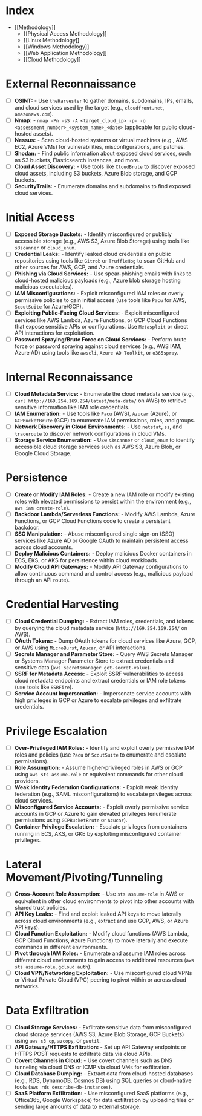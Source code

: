 # Index
- [[Methodology]]
	- [[Physical Access Methodology]]
	- [[Linux Methodology]]
	- [[Windows Methodology]]
	- [[Web Application Methodology]]
	- [[Cloud Methodology]]

# External Reconnaissance
- [ ] **OSINT:** - Use `theHarvester` to gather domains, subdomains, IPs, emails, and cloud services used by the target (e.g., `cloudfront.net`, `amazonaws.com`).
- [ ] **Nmap:** - `nmap -Pn -sS -A <target_cloud_ip> -p- -o <assessment_number>_<system_name>_<date>` (applicable for public cloud-hosted assets).
- [ ] **Nessus:** - Scan cloud-hosted systems or virtual machines (e.g., AWS EC2, Azure VMs) for vulnerabilities, misconfigurations, and patches.
- [ ] **Shodan:** - Find public information about exposed cloud services, such as S3 buckets, Elasticsearch instances, and more.
- [ ] **Cloud Asset Discovery:** - Use tools like `CloudBrute` to discover exposed cloud assets, including S3 buckets, Azure Blob storage, and GCP buckets.
- [ ] **SecurityTrails:** - Enumerate domains and subdomains to find exposed cloud services.

# Initial Access
- [ ] **Exposed Storage Buckets:** - Identify misconfigured or publicly accessible storage (e.g., AWS S3, Azure Blob Storage) using tools like `s3scanner` or `cloud_enum`.
- [ ] **Credential Leaks:** - Identify leaked cloud credentials on public repositories using tools like `Gitrob` or `TruffleHog` to scan GitHub and other sources for AWS, GCP, and Azure credentials.
- [ ] **Phishing via Cloud Services:** - Use spear-phishing emails with links to cloud-hosted malicious payloads (e.g., Azure blob storage hosting malicious executables).
- [ ] **IAM Misconfigurations:** - Exploit misconfigured IAM roles or overly permissive policies to gain initial access (use tools like `Pacu` for AWS, `ScoutSuite` for Azure/GCP).
- [ ] **Exploiting Public-Facing Cloud Services:** - Exploit misconfigured services like AWS Lambda, Azure Functions, or GCP Cloud Functions that expose sensitive APIs or configurations. Use `Metasploit` or direct API interactions for exploitation.
- [ ] **Password Spraying/Brute Force on Cloud Services:** - Perform brute force or password spraying against cloud services (e.g., AWS IAM, Azure AD) using tools like `awscli`, `Azure AD Toolkit`, or `o365spray`.

# Internal Reconnaissance
- [ ] **Cloud Metadata Service:** - Enumerate the cloud metadata service (e.g., `curl http://169.254.169.254/latest/meta-data/` on AWS) to retrieve sensitive information like IAM role credentials.
- [ ] **IAM Enumeration:** - Use tools like `Pacu` (AWS), `Azucar` (Azure), or `GCPBucketBrute` (GCP) to enumerate IAM permissions, roles, and groups.
- [ ] **Network Discovery in Cloud Environments:** - Use `netstat`, `ss`, and `traceroute` to discover network configurations in cloud VMs.
- [ ] **Storage Service Enumeration:** - Use `s3scanner` or `cloud_enum` to identify accessible cloud storage services such as AWS S3, Azure Blob, or Google Cloud Storage.

# Persistence
- [ ] **Create or Modify IAM Roles:** - Create a new IAM role or modify existing roles with elevated permissions to persist within the environment (e.g., `aws iam create-role`).
- [ ] **Backdoor Lambda/Serverless Functions:** - Modify AWS Lambda, Azure Functions, or GCP Cloud Functions code to create a persistent backdoor.
- [ ] **SSO Manipulation:** - Abuse misconfigured single sign-on (SSO) services like Azure AD or Google OAuth to maintain persistent access across cloud accounts.
- [ ] **Deploy Malicious Containers:** - Deploy malicious Docker containers in ECS, EKS, or AKS for persistence within cloud workloads.
- [ ] **Modify Cloud API Gateways:** - Modify API Gateway configurations to allow continuous command and control access (e.g., malicious payload through an API route).

# Credential Harvesting
- [ ] **Cloud Credential Dumping:** - Extract IAM roles, credentials, and tokens by querying the cloud metadata service (`http://169.254.169.254/` on AWS).
- [ ] **OAuth Tokens:** - Dump OAuth tokens for cloud services like Azure, GCP, or AWS using `MicroBurst`, `Azucar`, or API interactions.
- [ ] **Secrets Manager and Parameter Store:** - Query AWS Secrets Manager or Systems Manager Parameter Store to extract credentials and sensitive data (`aws secretsmanager get-secret-value`).
- [ ] **SSRF for Metadata Access:** - Exploit SSRF vulnerabilities to access cloud metadata endpoints and extract credentials or IAM role tokens (use tools like `SSRFire`).
- [ ] **Service Account Impersonation:** - Impersonate service accounts with high privileges in GCP or Azure to escalate privileges and exfiltrate credentials.

# Privilege Escalation
- [ ] **Over-Privileged IAM Roles:** - Identify and exploit overly permissive IAM roles and policies (use `Pacu` or `ScoutSuite` to enumerate and escalate permissions).
- [ ] **Role Assumption:** - Assume higher-privileged roles in AWS or GCP using `aws sts assume-role` or equivalent commands for other cloud providers.
- [ ] **Weak Identity Federation Configurations:** - Exploit weak identity federation (e.g., SAML misconfigurations) to escalate privileges across cloud services.
- [ ] **Misconfigured Service Accounts:** - Exploit overly permissive service accounts in GCP or Azure to gain elevated privileges (enumerate permissions using `GCPBucketBrute` or `Azucar`).
- [ ] **Container Privilege Escalation:** - Escalate privileges from containers running in ECS, AKS, or GKE by exploiting misconfigured container privileges.

# Lateral Movement/Pivoting/Tunneling
- [ ] **Cross-Account Role Assumption:** - Use `sts assume-role` in AWS or equivalent in other cloud environments to pivot into other accounts with shared trust policies.
- [ ] **API Key Leaks:** - Find and exploit leaked API keys to move laterally across cloud environments (e.g., extract and use GCP, AWS, or Azure API keys).
- [ ] **Cloud Function Exploitation:** - Modify cloud functions (AWS Lambda, GCP Cloud Functions, Azure Functions) to move laterally and execute commands in different environments.
- [ ] **Pivot through IAM Roles:** - Enumerate and assume IAM roles across different cloud environments to gain access to additional resources (`aws sts assume-role`, `gcloud auth`).
- [ ] **Cloud VPN/Networking Exploitation:** - Use misconfigured cloud VPNs or Virtual Private Cloud (VPC) peering to pivot within or across cloud networks.

# Data Exfiltration
- [ ] **Cloud Storage Services:** - Exfiltrate sensitive data from misconfigured cloud storage services (AWS S3, Azure Blob Storage, GCP Buckets) using `aws s3 cp`, `azcopy`, or `gsutil`.
- [ ] **API Gateway/HTTPS Exfiltration:** - Set up API Gateway endpoints or HTTPS POST requests to exfiltrate data via cloud APIs.
- [ ] **Covert Channels in Cloud:** - Use covert channels such as DNS tunneling via cloud DNS or ICMP via cloud VMs for exfiltration.
- [ ] **Cloud Database Dumping:** - Extract data from cloud-hosted databases (e.g., RDS, DynamoDB, Cosmos DB) using SQL queries or cloud-native tools (`aws rds describe-db-instances`).
- [ ] **SaaS Platform Exfiltration:** - Use misconfigured SaaS platforms (e.g., Office365, Google Workspace) for data exfiltration by uploading files or sending large amounts of data to external storage.
